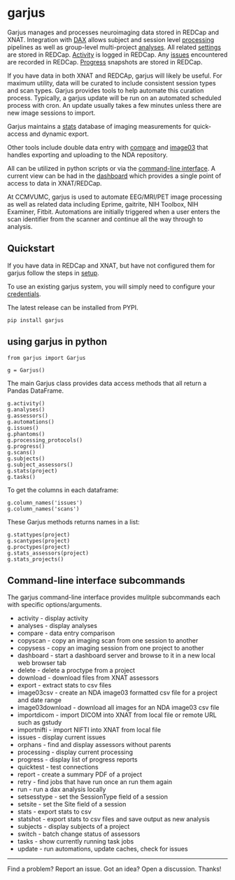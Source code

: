 # garjus

Garjus manages and processes neuroimaging data stored in REDCap and XNAT. Integration with [DAX](https://github.com/VUIIS/dax) allows subject and session level [processing](docs/processing.md) pipelines as well as group-level multi-project [analyses](docs/analyses.md). All related [settings](docs/settings.md) are stored in REDCap. [Activity](docs/activity.md) is logged in REDCap. Any [issues](docs/issues.md) encountered are recorded in REDCap. [Progress](docs/progress.md) snapshots are stored in REDCap.

If you have data in both XNAT and REDCAp, garjus will likely be useful. For maximum utility, data will be curated to include consistent session types and scan types. Garjus provides tools to help automate this curation process. Typically, a garjus update will be run on an automated scheduled process with cron. An update usually takes a few minutes unless there are new image sessions to import.

Garjus maintains a [stats](docs/stats.md) database of imaging measurements for quick-access and dynamic export.

Other tools include double data entry with [compare](docs/compare.md) and [image03](docs/nda.md) that handles exporting and uploading to the NDA repository. 

All can be utilized in python scripts or via the [command-line interface](docs/cli.md). A current view can be had in the [dashboard](docs/dashboard.md) which provides a single point of access to data in XNAT/REDCap.

At CCMVUMC, garjus is used to automate EEG/MRI/PET image processing as well as related data including Eprime, gaitrite, NIH Toolbox, NIH Examiner, Fitbit. Automations are initially triggered when a user enters the scan identifier from the scanner and continue all the way through to analysis.


## Quickstart

If you have data in REDCap and XNAT, but have not configured them for garjus follow the steps in [setup](docs/setup.md). 

To use an existing garjus system, you will simply need to configure your [credentials](docs/credentials.md).

The latest release can be installed from PYPI.

```
pip install garjus
```

## using garjus in python

```
from garjus import Garjus

g = Garjus()
```

The main Garjus class provides data access methods that 
all return a Pandas DataFrame.

```
g.activity()
g.analyses()
g.assessors()
g.automations()
g.issues()
g.phantoms()
g.processing_protocols()
g.progress()
g.scans()
g.subjects()
g.subject_assessors()
g.stats(project)
g.tasks()
```


To get the columns in each dataframe:

```
g.column_names('issues')
g.column_names('scans')
```


These Garjus methods returns names in a list:

```
g.stattypes(project)
g.scantypes(project)
g.proctypes(project)
g.stats_assessors(project)
g.stats_projects()
```

## Command-line interface subcommands
The garjus command-line interface provides mulitple subcommands each with specific options/arguments.

* activity - display activity
* analyses - display analyses
* compare - data entry comparison
* copyscan - copy an imaging scan from one session to another
* copysess - copy an imaging session from one project to another
* dashboard - start a dashboard server and browse to it in a new local web browser tab
* delete - delete a proctype from a project
* download - download files from XNAT assessors
* export - extract stats to csv files
* image03csv - create an NDA image03 formatted csv file for a project and date range
* image03download - download all images for an NDA image03 csv file
* importdicom - import DICOM into XNAT from local file or remote URL such as gstudy
* importnifti - import NIFTI into XNAT from local file
* issues - display current issues
* orphans - find and display assessors without parents
* processing - display current processing
* progress - display list of progress reports
* quicktest - test connections
* report - create a summary PDF of a project
* retry - find jobs that have run once an run them again
* run - run a dax analysis locally
* setsesstype - set the SessionType field of a session
* setsite - set the Site field of a session
* stats - export stats to csv
* statshot - export stats to csv files and save output as new analysis
* subjects - display subjects of a project
* switch - batch change status of assessors
* tasks - show currently running task jobs
* update - run automations, update caches, check for issues
---

Find a problem? Report an issue. Got an idea? Open a discussion. Thanks!
